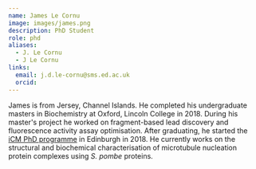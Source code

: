 ```yaml
---
name: James Le Cornu
image: images/james.png
description: PhD Student
role: phd
aliases:
  - J. Le Cornu
  - J Le Cornu
links:
  email: j.d.le-cornu@sms.ed.ac.uk
  orcid:
---
```


James is from Jersey, Channel Islands. He completed his undergraduate masters in Biochemistry at Oxford, Lincoln College in 2018. During his master's project he worked on fragment-based lead discovery and fluorescence activity assay optimisation. After graduating, he started the [iCM PhD programme](https://www.wcb.ed.ac.uk/iCMPhD) in Edinburgh in 2018. He currently works on the structural and biochemical characterisation of microtubule nucleation protein complexes using *S. pombe* proteins.
